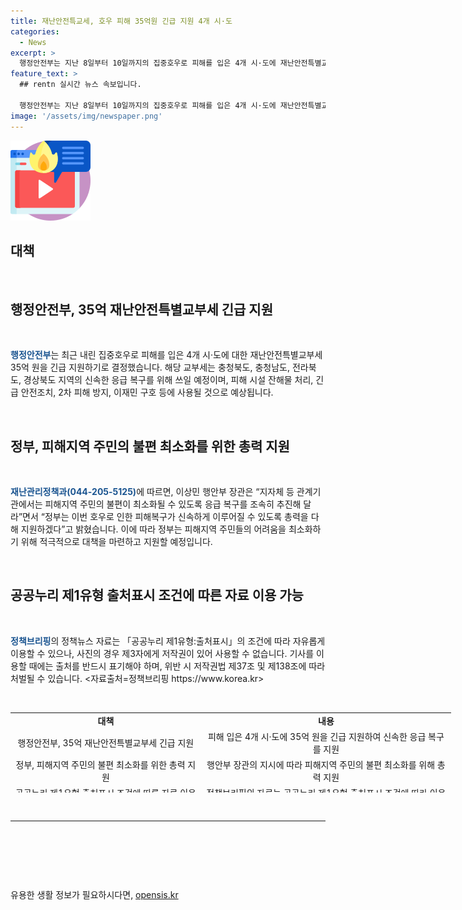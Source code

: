 ```yaml
---
title: 재난안전특교세, 호우 피해 35억원 긴급 지원 4개 시·도
categories:
  - News
excerpt: >
  행정안전부는 지난 8일부터 10일까지의 집중호우로 피해를 입은 4개 시·도에 재난안전특별교부세 35억 원을 긴급 지원한다고 밝혔다. 충청북도, 충청남도, 전라북도, 경상북도 등의 피해를 입은 지역에서 이긴 지원은 피해 시설 잔해물 처리와 긴급 안전조치 등 2차 피해 방지와 이재민 구호 등에 사용될 예정이다. 이에 행안부 장관은 지자체 등 관계기관에 응급 복구를 촉구하며 정부가 피해복구를 위해 총력을 다할 것이라고 강조했다. (출처: 정책브리핑)
feature_text: >
  ## rentn 실시간 뉴스 속보입니다.

  행정안전부는 지난 8일부터 10일까지의 집중호우로 피해를 입은 4개 시·도에 재난안전특별교부세 35억 원을 긴급 지원한다고 밝혔다. 충청북도, 충청남도, 전라북도, 경상북도 등의 피해를 입은 지역에서 이긴 지원은 피해 시설 잔해물 처리와 긴급 안전조치 등 2차 피해 방지와 이재민 구호 등에 사용될 예정이다. 이에 행안부 장관은 지자체 등 관계기관에 응급 복구를 촉구하며 정부가 피해복구를 위해 총력을 다할 것이라고 강조했다. (출처: 정책브리핑)
image: '/assets/img/newspaper.png'
---
```


<p><img src="/assets/img/news.png" alt="rentncar 속보" /></p>

<h2 data-ke-size="size26">대책</h2>

<p data-ke-size="size16">&nbsp;</p>

<h2 data-ke-size="size26">행정안전부, 35억 재난안전특별교부세 긴급 지원</h2>

<p data-ke-size="size16">&nbsp;</p>

<p><b><span style="color: #1a5490;">행정안전부</span></b>는 최근 내린 집중호우로 피해를 입은 4개 시·도에 대한 재난안전특별교부세 35억 원을 긴급 지원하기로 결정했습니다. 해당 교부세는 충청북도, 충청남도, 전라북도, 경상북도 지역의 신속한 응급 복구를 위해 쓰일 예정이며, 피해 시설 잔해물 처리, 긴급 안전조치, 2차 피해 방지, 이재민 구호 등에 사용될 것으로 예상됩니다.</p>

<p data-ke-size="size16">&nbsp;</p>

<h2 data-ke-size="size26">정부, 피해지역 주민의 불편 최소화를 위한 총력 지원</h2>

<p data-ke-size="size16">&nbsp;</p>

<p><b><span style="color: #1a5490;">재난관리정책과(044-205-5125)</span></b>에 따르면, 이상민 행안부 장관은 “지자체 등 관계기관에서는 피해지역 주민의 불편이 최소화될 수 있도록 응급 복구를 조속히 추진해 달라”면서 “정부는 이번 호우로 인한 피해복구가 신속하게 이루어질 수 있도록 총력을 다해 지원하겠다”고 밝혔습니다. 이에 따라 정부는 피해지역 주민들의 어려움을 최소화하기 위해 적극적으로 대책을 마련하고 지원할 예정입니다.</p>

<p data-ke-size="size16">&nbsp;</p>

<h2 data-ke-size="size26">공공누리 제1유형 출처표시 조건에 따른 자료 이용 가능</h2>

<p data-ke-size="size16">&nbsp;</p>

<p><b><span style="color: #1a5490;">정책브리핑</span></b>의 정책뉴스 자료는 「공공누리 제1유형:출처표시」의 조건에 따라 자유롭게 이용할 수 있으나, 사진의 경우 제3자에게 저작권이 있어 사용할 수 없습니다. 기사를 이용할 때에는 출처를 반드시 표기해야 하며, 위반 시 저작권법 제37조 및 제138조에 따라 처벌될 수 있습니다. <자료출처=정책브리핑 https://www.korea.kr></p>

<p data-ke-size="size16">&nbsp;</p>

<table style="width: 705px; height: 128px;">
<tbody>
<tr>
<td style="text-align: center; height: 17px;"><b>대책</b></td>
<td style="text-align: center; height: 17px;"><b>내용</b></td>
</tr>
<tr>
<td style="text-align: center; height: 17px;">행정안전부, 35억 재난안전특별교부세 긴급 지원</td>
<td style="text-align: center; height: 17px;">피해 입은 4개 시·도에 35억 원을 긴급 지원하여 신속한 응급 복구를 지원</td>
</tr>
<tr>
<td style="text-align: center; height: 17px;">정부, 피해지역 주민의 불편 최소화를 위한 총력 지원</td>
<td style="text-align: center; height: 17px;">행안부 장관의 지시에 따라 피해지역 주민의 불편 최소화를 위해 총력 지원</td>
</tr>
<tr>
<td style="text-align: center; height: 17px;">공공누리 제1유형 출처표시 조건에 따른 자료 이용 가능</td>
<td style="text-align: center; height: 17px;">정책브리핑의 자료는 공공누리 제1유형 출처표시 조건에 따라 이용 가능</td>
</tr>
</tbody>
</table>

<p data-ke-size="size16">&nbsp;</p>

<hr>

<p data-ke-size="size16">&nbsp;</p>

<p data-ke-size="size16">&nbsp;</p>

<p data-ke-size="size16">&nbsp;</p>
유용한 생활 정보가 필요하시다면, <a href="https://opensis.kr" rel="dofollow">opensis.kr</a>


